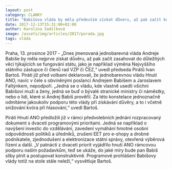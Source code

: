 ```yaml
---
layout: post
category: CLANKY
title: "Babišova vláda by měla především získat důveru, až pak začít konat"
date: 2017-12-13T15:31:00+02:00
author: Karolína Sadílková
image: /assets/img/articles/2017/porada.jpg
tags: vláda
---
```


Praha, 13. prosince 2017 - „Dnes jmenovaná jednobarevná vláda Andreje Babiše by měla nejprve získat důvěru, až pak začít zasahovat do důležitých věcí týkajících se fungování státu, jako je například výměna Nejvyššího státního zástupce či členů rad VZP či ČEZ,“ uvedl předseda Pirátů Ivan Bartoš. Piráti již před volbami deklarovali, že jednobarevnou vládu Hnutí ANO, navíc v čele s obviněnými poslanci Andrejem Babišem a Jaroslavem Faltýnkem, nepodpoří. „Jedná se o vládu, kde vlastně usedli všichni Babišovi muži a ženy, jedná se buď o bývalé stranické ministry či náměstky, nebo o lidi, které si Andrej Babiš prověřil. Za této konstelace jednoznačně odmítáme jakoukoliv podporu této vlády při získávání důvěry, a to i včetně snižování kvóra při hlasování,“ uvedl Bartoš. 

Piráti Hnutí ANO předložili již v rámci předvolebních jednání rozpracovaný dokument s dvaceti programovými prioritami. Jedná se například o navýšení investic do vzdělávání, zavedení vymáhání hmotné osobní odpovědnosti politiků a úředníků, zrušení EET pro e-shopy a drobné podnikatele, zjednodušení a elektronizace státní správy, otevřená výběrová řízení a další. „V patnácti z dvaceti priorit vyjádřilo hnutí ANO rámcovou podporu naším požadavkům, teď se ukáže, do jaké míry bude pan Babiš sliby plnit a postupovat konstruktivně. Programové prohlášení Babišovy vlády totiž na stole stále neleží,“ vysvětluje Bartoš.
